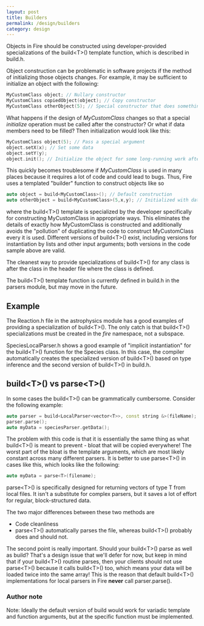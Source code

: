 ```yaml
---
layout: post
title: Builders
permalink: /design/builders
category: design
---
```


Objects in Fire should be constructed using developer-provided specializations of the build&lt;T&gt;() template function, which is described in build.h.

Object construction can be problematic in software projects if the method of initializing those objects changes. For example, it may be sufficient to initialize
an object with the following:

```cpp
MyCustomClass object; // Nullary constructor
MyCustomClass copiedObject(object); // Copy constructor
MyCustomClass otherObject(5); // Special constructor that does something else.
```

What happens if the design of *MyCustomClass* changes so that a special *initialize* operation must be called after the constructor? Or what if data members need
to be filled? Then initialization would look like this:

```cpp
MyCustomClass object(5); // Pass a special argument
object.setX(x); // Set some data
object.setY(y);
object.init(); // Initialize the object for some long-running work after construction
```

This quickly becomes troublesome if *MyCustomClass* is used in many places because it requires a lot of code and could lead to bugs. Thus, Fire uses a templated "builder" function to construct objects like so

```cpp
auto object = build<MyCustomClass>(); // Default construction
auto otherObject = build<MyCustomClass>(5,x,y); // Initialized with data
```

where the build&lt;T&gt;() template is specialized by the developer specifically for constructing MyCustomClass in appropriate ways. This eliminates the details of exactly how MyCustomClass is constructed and 
additionally avoids the "pollution" of duplicating the code to construct MyCustomClass every it is used. Different versions of build&lt;T&gt;() exist, including versions for instantiation by lists and other input arguments; both versions in the code sample above are valid.

The cleanest way to provide specializations of build&lt;T&gt;() for any class is after the class in the header file where the class is defined.

The build&lt;T&gt;() template function is currently defined in build.h in the parsers module, but may move in the future.

## Example

The Reaction.h file in the astrophysics module has a good examples of providing a specialization of build&lt;T&gt;(). The only catch is that build&lt;T&gt;() specializations must be created in the *fire* namespace, not a subspace.

SpeciesLocalParser.h shows a good example of "implicit instantiation" for
the build&lt;T&gt;() function for the Species class. In this case, the compiler
automatically creates the specialized version of build&lt;T&gt;() based on type
inference and the second version of build&lt;T&gt;() in build.h.

## build&lt;T&gt;() vs parse&lt;T&gt;()

In some cases the build&lt;T&gt;() can be grammatically cumbersome. Consider
the following example: 

```cpp
auto parser = build<LocalParser<vector<T>>, const string &>(fileName);
parser.parse();
auto myData = speciesParser.getData();
```

The problem with this code is that it is essentially the same thing as what
build&lt;T&gt;() is meant to prevent - bloat that will be copied everywhere!
The worst part of the bloat is the template arguments, which are most likely
constant across many different parsers. It is better to use parse&lt;T&gt;()
in cases like this, which looks like the following:

```cpp
auto myData = parse<T>(filename);
```

parse&lt;T&gt;() is specifically designed for returning vectors of type T from local files. It isn't a substitute for complex parsers, but it saves a lot of effort for regular, block-structured data.

The two major differences between these two methods are

* Code cleanliness
* parse&lt;T&gt;() automatically parses the file, whereas build&lt;T&gt;()
probably does and should not.

The second point is really important. Should your build&lt;T&gt;() parse as well as build? That's a design issue that we'll defer for now, but keep in mind that if your build&lt;T&gt;() routine parses, then your clients should
not use parse&lt;T&gt;() because it calls build&lt;T&gt;() too, which means
your data will be loaded twice into the same array! This is the reason that default build&lt;T&gt;() implementations for local parsers in Fire **never** call parser.parse().

### Author note
Note: Ideally the default version of build would work for variadic template and function arguments, but at the specific function must be implemented.